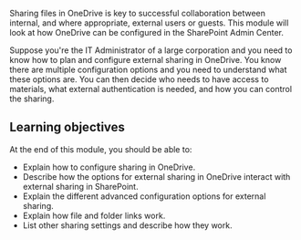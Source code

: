 Sharing files in OneDrive is key to successful collaboration between internal, and where appropriate, external users or guests. This module will look at how OneDrive can be configured in the SharePoint Admin Center.

Suppose you're the IT Administrator of a large corporation and you need to know how to plan and configure external sharing in OneDrive. You know there are multiple configuration options and you need to understand what these options are.  You can then decide who needs to have access to materials, what external authentication is needed, and how you can control the sharing.

## Learning objectives

At the end of this module, you should be able to:

- Explain how to configure sharing in OneDrive.
- Describe how the options for external sharing in OneDrive interact with external sharing in SharePoint.
- Explain the different advanced configuration options for external sharing.
- Explain how file and folder links work.
- List other sharing settings and describe how they work.
